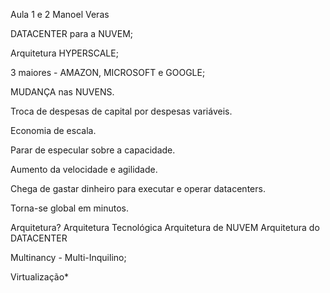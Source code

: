 Aula 1 e 2 Manoel Veras

DATACENTER para a NUVEM;

Arquitetura HYPERSCALE;

3 maiores - AMAZON, MICROSOFT e GOOGLE;

MUDANÇA nas NUVENS.

Troca de despesas de capital por despesas variáveis.

Economia de escala.

Parar de especular sobre a capacidade.

Aumento da velocidade e agilidade.

Chega de gastar dinheiro para executar e operar datacenters.

Torna-se global em minutos.

Arquitetura? Arquitetura Tecnológica
    Arquitetura de NUVEM
    Arquitetura do DATACENTER

Multinancy - Multi-Inquilino;

Virtualização*